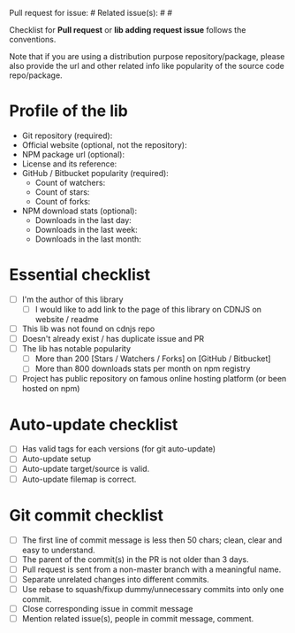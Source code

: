 
Pull request for issue: #
Related issue(s): # #

Checklist for **Pull request** or **lib adding request issue** follows the conventions.

Note that if you are using a distribution purpose repository/package, please also provide the url and other related info like popularity of the source code repo/package.

# Profile of the lib
 * Git repository (required):
 * Official website (optional, not the repository):
 * NPM package url (optional):
 * License and its reference:
 * GitHub / Bitbucket popularity (required):
   - Count of watchers:
   - Count of stars:
   - Count of forks:
 * NPM download stats (optional):
   - Downloads in the last day:
   - Downloads in the last week:
   - Downloads in the last month:

# Essential checklist
 * [ ] I'm the author of this library
   * [ ] I would like to add link to the page of this library on CDNJS on website / readme
 * [ ] This lib was not found on cdnjs repo
 * [ ] Doesn't already exist / has duplicate issue and PR
 * [ ] The lib has notable popularity
   * [ ] More than 200 [Stars / Watchers / Forks] on [GitHub / Bitbucket]
   * [ ] More than 800 downloads stats per month on npm registry
 * [ ] Project has public repository on famous online hosting platform (or been hosted on npm)

# Auto-update checklist
 * [ ] Has valid tags for each versions (for git auto-update)
 * [ ] Auto-update setup
 * [ ] Auto-update target/source is valid.
 * [ ] Auto-update filemap is correct.

# Git commit checklist
 * [ ] The first line of commit message is less then 50 chars; clean, clear and easy to understand.
 * [ ] The parent of the commit(s) in the PR is not older than 3 days.
 * [ ] Pull request is sent from a non-master branch with a meaningful name.
 * [ ] Separate unrelated changes into different commits.
 * [ ] Use rebase to squash/fixup dummy/unnecessary commits into only one commit.
 * [ ] Close corresponding issue in commit message
 * [ ] Mention related issue(s), people in commit message, comment.
